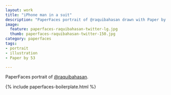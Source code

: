 ```yaml
---
layout: work
title: "iPhone man in a suit"
description: "PaperFaces portrait of @raquibahasan drawn with Paper by 53 on an iPad."
image: 
  feature: paperfaces-raquibahasan-twitter-lg.jpg
  thumb: paperfaces-raquibahasan-twitter-150.jpg
category: paperfaces
tags: 
- portrait
- illustration
- Paper by 53

---
```


PaperFaces portrait of [@raquibahasan](http://twitter.com/raquibahasan).

{% include paperfaces-boilerplate.html %}